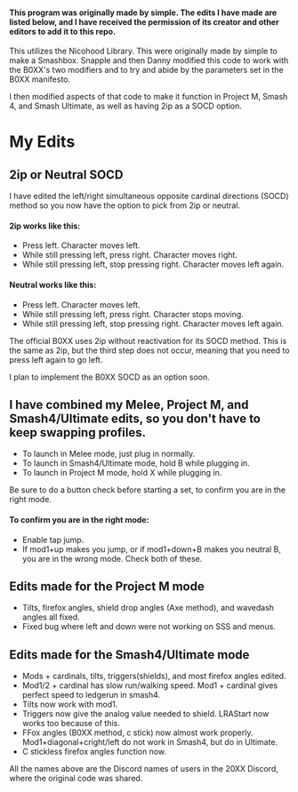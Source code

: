 #### This program was originally made by simple. The edits I have made are listed below, and I have received the permission of its creator and other editors to add it to this repo.

This utilizes the Nicohood Library. This were originally made by simple to make a Smashbox. Snapple and then Danny modified this code to work with the B0XX's two modifiers and to try and abide by the parameters set in the B0XX manifesto.

I then modified aspects of that code to make it function in Project M, Smash 4, and Smash Ultimate, as well as having 2ip as a SOCD option.
# My Edits
## 2ip or Neutral SOCD
I have edited the left/right simultaneous opposite cardinal directions (SOCD) method so you now have the option to pick from 2ip or neutral.

#### 2ip works like this:
* Press left. Character moves left.
* While still pressing left, press right. Character moves right.
* While still pressing left, stop pressing right. Character moves left again.

#### Neutral works like this:
* Press left. Character moves left.
* While still pressing left, press right. Character stops moving.
* While still pressing left, stop pressing right. Character moves left again.

The official B0XX uses 2ip without reactivation for its SOCD method. This is the same as 2ip, but the third step does not occur, meaning that you need to press left again to go left.

I plan to implement the B0XX SOCD as an option soon.

## I have combined my Melee, Project M, and Smash4/Ultimate edits, so you don't have to keep swapping profiles.
 *  To launch in Melee mode, just plug in normally.
 *  To launch in Smash4/Ultimate mode, hold B while plugging in.
 *  To launch in Project M mode, hold X while plugging in.

 Be sure to do a button check before starting a set, to confirm you are in the right mode.

#### To confirm you are in the right mode:
 * Enable tap jump.
 * If mod1+up makes you jump, or if mod1+down+B makes you neutral B, you are in the wrong mode. Check both of these.

## Edits made for the Project M mode
 *  Tilts, firefox angles, shield drop angles (Axe method), and wavedash angles all fixed.
 *  Fixed bug where left and down were not working on SSS and menus.

## Edits made for the Smash4/Ultimate mode
 * Mods + cardinals, tilts, triggers(shields), and most firefox angles edited.
 * Mod1/2 + cardinal has slow run/walking speed. Mod1 + cardinal gives perfect speed to ledgerun in smash4.
 * Tilts now work with mod1.
 * Triggers now give the analog value needed to shield. LRAStart now works too because of this.
 * FFox angles (B0XX method, c stick) now almost work properly. Mod1+diagonal+cright/left do not work in Smash4, but do in Ultimate.
 * C stickless firefox angles function now.

All the names above are the Discord names of users in the 20XX Discord, where the original code was shared.
